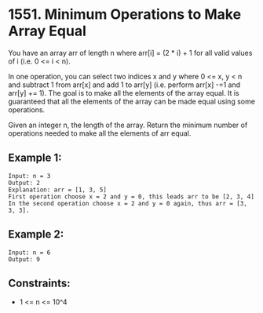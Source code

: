 # 1551. Minimum Operations to Make Array Equal

You have an array arr of length n where arr[i] = (2 * i) + 1 for all valid values of i (i.e. 0 <= i < n).

In one operation, you can select two indices x and y where 0 <= x, y < n and subtract 1 from arr[x] and add 1 to arr[y] (i.e. perform arr[x] -=1 and arr[y] += 1). The goal is to make all the elements of the array equal. It is guaranteed that all the elements of the array can be made equal using some operations.

Given an integer n, the length of the array. Return the minimum number of operations needed to make all the elements of arr equal.

## Example 1:

```
Input: n = 3
Output: 2
Explanation: arr = [1, 3, 5]
First operation choose x = 2 and y = 0, this leads arr to be [2, 3, 4]
In the second operation choose x = 2 and y = 0 again, thus arr = [3, 3, 3].
```

## Example 2:

```
Input: n = 6
Output: 9
```

## Constraints:

* 1 <= n <= 10^4

